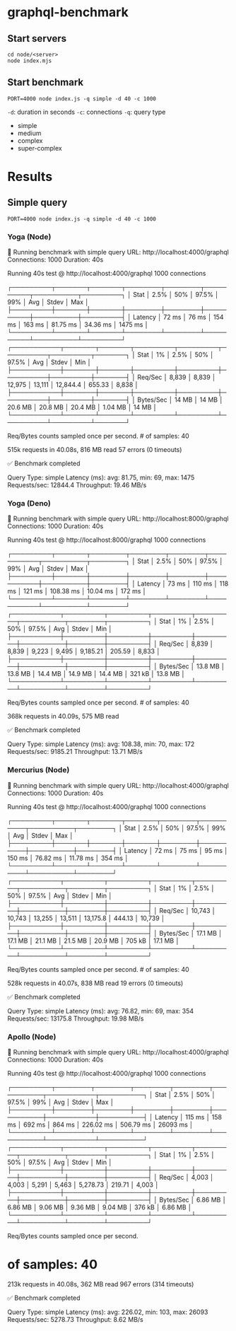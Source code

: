 # graphql-benchmark

## Start servers

```
cd node/<server>
node index.mjs
```

## Start benchmark

```
PORT=4000 node index.js -q simple -d 40 -c 1000 
```

`-d`: duration in seconds
`-c`: connections
`-q`: query type

- simple
- medium
- complex
- super-complex


# Results 

## Simple query
```
PORT=4000 node index.js -q simple -d 40 -c 1000
```

### Yoga (Node)

🚀 Running benchmark with simple query
URL: http://localhost:4000/graphql
Connections: 1000
Duration: 40s

Running 40s test @ http://localhost:4000/graphql
1000 connections


┌─────────┬───────┬───────┬────────┬────────┬──────────┬──────────┬─────────┐
│ Stat    │ 2.5%  │ 50%   │ 97.5%  │ 99%    │ Avg      │ Stdev    │ Max     │
├─────────┼───────┼───────┼────────┼────────┼──────────┼──────────┼─────────┤
│ Latency │ 72 ms │ 76 ms │ 154 ms │ 163 ms │ 81.75 ms │ 34.36 ms │ 1475 ms │
└─────────┴───────┴───────┴────────┴────────┴──────────┴──────────┴─────────┘
┌───────────┬───────┬───────┬─────────┬─────────┬──────────┬─────────┬───────┐
│ Stat      │ 1%    │ 2.5%  │ 50%     │ 97.5%   │ Avg      │ Stdev   │ Min   │
├───────────┼───────┼───────┼─────────┼─────────┼──────────┼─────────┼───────┤
│ Req/Sec   │ 8,839 │ 8,839 │ 12,975  │ 13,111  │ 12,844.4 │ 655.33  │ 8,838 │
├───────────┼───────┼───────┼─────────┼─────────┼──────────┼─────────┼───────┤
│ Bytes/Sec │ 14 MB │ 14 MB │ 20.6 MB │ 20.8 MB │ 20.4 MB  │ 1.04 MB │ 14 MB │
└───────────┴───────┴───────┴─────────┴─────────┴──────────┴─────────┴───────┘

Req/Bytes counts sampled once per second.
\# of samples: 40

515k requests in 40.08s, 816 MB read
57 errors (0 timeouts)

✅ Benchmark completed

Query Type: simple
Latency (ms): avg: 81.75, min: 69, max: 1475
Requests/sec: 12844.4
Throughput: 19.46 MB/s

### Yoga (Deno)

🚀 Running benchmark with simple query
URL: http://localhost:8000/graphql
Connections: 1000
Duration: 40s

Running 40s test @ http://localhost:8000/graphql
1000 connections


┌─────────┬───────┬────────┬────────┬────────┬───────────┬──────────┬────────┐
│ Stat    │ 2.5%  │ 50%    │ 97.5%  │ 99%    │ Avg       │ Stdev    │ Max    │
├─────────┼───────┼────────┼────────┼────────┼───────────┼──────────┼────────┤
│ Latency │ 73 ms │ 110 ms │ 118 ms │ 121 ms │ 108.38 ms │ 10.04 ms │ 172 ms │
└─────────┴───────┴────────┴────────┴────────┴───────────┴──────────┴────────┘
┌───────────┬─────────┬─────────┬─────────┬─────────┬──────────┬────────┬─────────┐
│ Stat      │ 1%      │ 2.5%    │ 50%     │ 97.5%   │ Avg      │ Stdev  │ Min     │
├───────────┼─────────┼─────────┼─────────┼─────────┼──────────┼────────┼─────────┤
│ Req/Sec   │ 8,839   │ 8,839   │ 9,223   │ 9,495   │ 9,185.21 │ 205.59 │ 8,833   │
├───────────┼─────────┼─────────┼─────────┼─────────┼──────────┼────────┼─────────┤
│ Bytes/Sec │ 13.8 MB │ 13.8 MB │ 14.4 MB │ 14.9 MB │ 14.4 MB  │ 321 kB │ 13.8 MB │
└───────────┴─────────┴─────────┴─────────┴─────────┴──────────┴────────┴─────────┘

Req/Bytes counts sampled once per second.
\# of samples: 40

368k requests in 40.09s, 575 MB read

✅ Benchmark completed

Query Type: simple
Latency (ms): avg: 108.38, min: 70, max: 172
Requests/sec: 9185.21
Throughput: 13.71 MB/s

### Mercurius (Node)

🚀 Running benchmark with simple query
URL: http://localhost:4000/graphql
Connections: 1000
Duration: 40s

Running 40s test @ http://localhost:4000/graphql
1000 connections


┌─────────┬───────┬───────┬───────┬────────┬──────────┬──────────┬────────┐
│ Stat    │ 2.5%  │ 50%   │ 97.5% │ 99%    │ Avg      │ Stdev    │ Max    │
├─────────┼───────┼───────┼───────┼────────┼──────────┼──────────┼────────┤
│ Latency │ 72 ms │ 75 ms │ 95 ms │ 150 ms │ 76.82 ms │ 11.78 ms │ 354 ms │
└─────────┴───────┴───────┴───────┴────────┴──────────┴──────────┴────────┘
┌───────────┬─────────┬─────────┬─────────┬─────────┬──────────┬────────┬─────────┐
│ Stat      │ 1%      │ 2.5%    │ 50%     │ 97.5%   │ Avg      │ Stdev  │ Min     │
├───────────┼─────────┼─────────┼─────────┼─────────┼──────────┼────────┼─────────┤
│ Req/Sec   │ 10,743  │ 10,743  │ 13,255  │ 13,511  │ 13,175.8 │ 444.13 │ 10,739  │
├───────────┼─────────┼─────────┼─────────┼─────────┼──────────┼────────┼─────────┤
│ Bytes/Sec │ 17.1 MB │ 17.1 MB │ 21.1 MB │ 21.5 MB │ 20.9 MB  │ 705 kB │ 17.1 MB │
└───────────┴─────────┴─────────┴─────────┴─────────┴──────────┴────────┴─────────┘

Req/Bytes counts sampled once per second.
\# of samples: 40

528k requests in 40.07s, 838 MB read
19 errors (0 timeouts)

✅ Benchmark completed

Query Type: simple
Latency (ms): avg: 76.82, min: 69, max: 354
Requests/sec: 13175.8
Throughput: 19.98 MB/s

### Apollo (Node)

🚀 Running benchmark with simple query
URL: http://localhost:4000/graphql
Connections: 1000
Duration: 40s

Running 40s test @ http://localhost:4000/graphql
1000 connections


┌─────────┬────────┬────────┬────────┬────────┬───────────┬───────────┬──────────┐
│ Stat    │ 2.5%   │ 50%    │ 97.5%  │ 99%    │ Avg       │ Stdev     │ Max      │
├─────────┼────────┼────────┼────────┼────────┼───────────┼───────────┼──────────┤
│ Latency │ 115 ms │ 158 ms │ 692 ms │ 864 ms │ 226.02 ms │ 506.79 ms │ 26093 ms │
└─────────┴────────┴────────┴────────┴────────┴───────────┴───────────┴──────────┘
┌───────────┬─────────┬─────────┬─────────┬─────────┬──────────┬────────┬─────────┐
│ Stat      │ 1%      │ 2.5%    │ 50%     │ 97.5%   │ Avg      │ Stdev  │ Min     │
├───────────┼─────────┼─────────┼─────────┼─────────┼──────────┼────────┼─────────┤
│ Req/Sec   │ 4,003   │ 4,003   │ 5,291   │ 5,463   │ 5,278.73 │ 219.71 │ 4,003   │
├───────────┼─────────┼─────────┼─────────┼─────────┼──────────┼────────┼─────────┤
│ Bytes/Sec │ 6.86 MB │ 6.86 MB │ 9.06 MB │ 9.36 MB │ 9.04 MB  │ 376 kB │ 6.86 MB │
└───────────┴─────────┴─────────┴─────────┴─────────┴──────────┴────────┴─────────┘

Req/Bytes counts sampled once per second.
# of samples: 40

213k requests in 40.08s, 362 MB read
967 errors (314 timeouts)

✅ Benchmark completed

Query Type: simple
Latency (ms): avg: 226.02, min: 103, max: 26093
Requests/sec: 5278.73
Throughput: 8.62 MB/s
